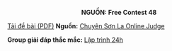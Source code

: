 **<center>NGUỒN: Free Contest 48</center>**

[Tải đề bài (PDF)](/statements/2268/INSERTAR.pdf)
**Nguồn:** [Chuyên Sơn La Online Judge](http://csloj.ddns.net/)

**Group giải đáp thắc mắc:** [Lập trình 24h](https://www.facebook.com/groups/1386904321519984)